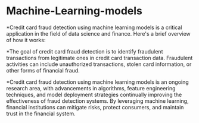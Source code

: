 # Machine-Learning-models

*Credit card fraud detection using machine learning models is a critical application in the field of data science and finance. Here's a brief overview of how it works:

*The goal of credit card fraud detection is to identify fraudulent transactions from legitimate ones in credit card transaction data. Fraudulent activities can include unauthorized transactions, stolen card information, or other forms of financial fraud.

*Credit card fraud detection using machine learning models is an ongoing research area, with advancements in algorithms, feature engineering techniques, and model deployment strategies continually improving the effectiveness of fraud detection systems. By leveraging machine learning, financial institutions can mitigate risks, protect consumers, and maintain trust in the financial system.
